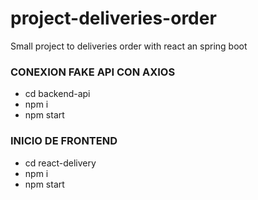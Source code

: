 # project-deliveries-order
Small project to deliveries order with react an spring boot
### CONEXION FAKE API CON AXIOS
- cd backend-api
- npm i
- npm start
### INICIO DE FRONTEND
- cd react-delivery
- npm i
- npm start